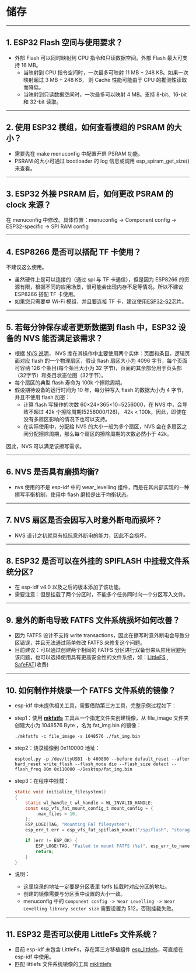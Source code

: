 # 储存

<style>
body {counter-reset: h2}
  h2 {counter-reset: h3}
  h2:before {counter-increment: h2; content: counter(h2) ". "}
  h3:before {counter-increment: h3; content: counter(h2) "." counter(h3) ". "}
  h2.nocount:before, h3.nocount:before, { content: ""; counter-increment: none }
</style>

---

## ESP32 Flash 空间与使用要求？

- 外部 Flash 可以同时映射到 CPU 指令和只读数据空间。外部 Flash 最大可支持 16 MB。 
  - 当映射到 CPU 指令空间时，一次最多可映射 11 MB + 248 KB。如果一次映射超过 3 MB + 248 KB， 则 Cache 性能可能由于 CPU 的推测性读取而降低。 
  - 当映射到只读数据空间时，一次最多可以映射 4 MB。支持 8-bit、16-bit 和 32-bit 读取。

---

## 使用 ESP32 模组，如何查看模组的 PSRAM 的大小？

- 需要先在 make menuconfig 中配置开启 PSRAM 功能。
- PSRAM 的大小可通过 bootloader 的 log 信息或调用 esp_spiram_get_size() 来查看。

---

## ESP32 外接 PSRAM 后，如何更改 PSRAM 的 clock 来源？

在 menuconfig 中修改。具体位置：menuconfig -> Component config -> ESP32-specific -> SPI RAM config 

---

## ESP8266 是否可以搭配 TF 卡使用？

不建议这么使用。
  - 虽然硬件上是可以连接的（通过 spi 与 TF 卡通信），但是因为 ESP8266 的资源有限，根据不同的应用场景，很可能会出现内存不足等情况。所以不建议 ESP8266 搭配 TF 卡使用。
  - 如果您只需要单 Wi-Fi 模组，并且要连接 TF 卡，建议使用[ESP32-S2](https://www.espressif.com/sites/default/files/documentation/esp32-s2_datasheet_cn.pdf)芯片。

---
## 若每分钟保存或者更新数据到 flash 中，ESP32 设备的 NVS 能否满足该需求？

- 根据 [NVS  说明](https://docs.espressif.com/projects/esp-idf/zh_CN/latest/esp32/api-reference/storage/nvs_flash.html)， NVS 库在其操作中主要使用两个实体：页面和条目。逻辑页面对应 flash 的一个物理扇区，假设 flash 扇区大小为 4096 字节，每个页面可容纳 126 个条目(每个条目大小为 32 字节)，页面的其余部分用于页头部（32字节）和条目状态位图（32字节）。
- 每个扇区的典型 flash 寿命为 100k 个擦除周期。
- 假设期待设备的运行时间为 10 年，每分钟写入 flash 的数据大小为 4 字节，并且不使用 flash 加密：
  - 计算 flash 写操作的次数 60×24×365×10=5256000，在 NVS 中，会导致不超过 42k 个擦除周期(5256000/126)， 42k < 100k，因此，即使在没有多扇区影响的情况下也可以支持。
  - 在实际使用中，分配给 NVS 的大小一般为多个扇区，NVS 会在多扇区之间分配擦除周期，那么每个扇区的擦除周期的次数必然小于 42k。
  
因此，NVS 可以满足该擦写需求。

---

## NVS 是否具有磨损均衡?

- nvs 使用的不是 esp-idf 中的 wear_levelling 组件，而是在其内部实现的一种擦写平衡机制，使用中 flash 磨损是出于均衡状态。

---

## NVS 扇区是否会因写入时意外断电而损坏？

- NVS 设计之初就具有抵抗意外断电的能力，因此不会损坏。

---

## ESP32 是否可以在外挂的 SPIFLASH 中挂载文件系统分区?

- 在 esp-idf v4.0 以及之后的版本添加了该功能。
- 需要注意：但是挂载了两个分区时，不能多个任务同时向一个分区写入文件。

---

## 意外的断电导致 FATFS 文件系统损坏如何改善？

- 因为 FATFS 设计不支持 write transactions，因此在擦写时意外断电会导致分区错误，并且无法通过简单修改 FATFS 来修复这个问题。
- 目前建议：可以通过创建两个相同的 FATFS 分区进行双备份来从应用层避免该问题，也可以选择使用具有更高安全性的文件系统，如：[LittleFS](https://github.com/joltwallet/esp_littlefs) , [SafeFAT](https://www.hcc-embedded.com/safefat)(收费)

---

## 如何制作并烧录一个 FATFS 文件系统的镜像？

- esp-idf 中未提供相关工具，需要借助第三方工具，完整示例过程如下：

- step1：使用 **[mkfatfs](https://github.com/jkearins/ESP32_mkfatfs)** 工具从一个指定文件夹创建镜像，从 file_image 文件夹创建大小为 1048576 Byte ，名为 fat_img.bin 的镜像：

  ```shell
  ./mkfatfs -c file_image -s 1048576 ./fat_img.bin
  ```

- step2：烧录镜像到 0x110000 地址：

  ```shell
  esptool.py -p /dev/ttyUSB1 -b 460800 --before default_reset --after hard_reset write_flash --flash_mode dio --flash_size detect --flash_freq 80m 0x110000 ~/Desktop/fat_img.bin
  ```

- step3：在程序中挂载：

  ```c
  static void initialize_filesystem()
  {
      static wl_handle_t wl_handle = WL_INVALID_HANDLE;
      const esp_vfs_fat_mount_config_t mount_config = {
          .max_files = 10,
      };
      ESP_LOGI(TAG, "Mounting FAT filesystem");
      esp_err_t err = esp_vfs_fat_spiflash_mount("/spiflash", "storage", &mount_config, &wl_handle);

      if (err != ESP_OK) {
          ESP_LOGE(TAG, "Failed to mount FATFS (%s)", esp_err_to_name(err));
          return;
      }
  }
  ```

- 说明：
  - 这里烧录的地址一定要是分区表里 fatfs 挂载时对应分区的地址。
  - 创建的镜像需要与分区表中设置的大小一致。
  - menuconfig 中的 `Component config -> Wear Levelling -> Wear Levelling library sector size` 需要设置为 512，否则挂载失败。

---

## ESP32 是否可以使用 LittleFs 文件系统？

- 目前 esp-idf 未包含 LittleFs，存在第三方移植组件 [esp_littlefs](https://github.com/joltwallet/esp_littlefs)，可直接在 esp-idf 中使用。
- 匹配 littlefs 文件系统镜像的工具 [mklittlefs](https://github.com/earlephilhower/mklittlefs)
